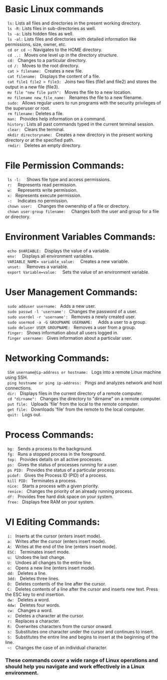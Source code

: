 # Basic Linux commands
```  ls: ``` Lists all files and directories in the present working directory.  
```  ls -R: ```  Lists files in sub-directories as well.  
```  ls -a: ```  Lists hidden files as well.  
```  ls -al: ```  Lists files and directories with detailed information like permissions, size, owner, etc.  
```  cd or cd ~: ```  Navigates to the HOME directory.  
```  cd ..:  ``` Moves one level up in the directory structure.  
```  cd:  ``` Changes to a particular directory.  
```  cd /:  ``` Moves to the root directory.  
```  cat > filename:  ``` Creates a new file.  
```  cat filename:  ``` Displays the content of a file.  
```  cat file1 file2 > file3:  ``` Joins two files (file1 and file2) and stores the output in a new file (file3).  
```  mv file "new file path":  ``` Moves the file to a new location.  
```  mv filename new_file_name:  ``` Renames the file to a new filename.  
```  sudo:  ``` Allows regular users to run programs with the security privileges of the superuser or root.  
```  rm filename: ```  Deletes a file.  
```  man:  ``` Provides help information on a command.  
```  history: ```  Lists all past commands typed in the current terminal session.  
```  clear:  ``` Clears the terminal.  
```  mkdir directoryname:  ``` Creates a new directory in the present working directory or at the specified path.  
```  rmdir:  ``` Deletes an empty directory.  
# File Permission Commands:

```  ls -l:   ``` Shows file type and access permissions.  
```  r:   ``` Represents read permission.  
```  w:   ``` Represents write permission.  
```  x:  ```  Represents execute permission.  
```  -:   ``` Indicates no permission.  
```  chown user:   ``` Changes the ownership of a file or directory.  
```  chown user:group filename:   ``` Changes both the user and group for a file or directory.  
# Environment Variables Commands:

```  echo $VARIABLE:  ```  Displays the value of a variable.  
```  env:   ``` Displays all environment variables.  
```  VARIABLE_NAME= variable_value:   ``` Creates a new variable.  
```  unset:   ``` Removes a variable.  
```  export Variable=value:   ``` Sets the value of an environment variable.  
#   User Management Commands:

```  sudo adduser username:  ```  Adds a new user.  
```  sudo passwd -l 'username':  ```  Changes the password of a user.  
```  sudo userdel -r 'username':  ```  Removes a newly created user.  
```  sudo usermod -a -G GROUPNAME USERNAME:   ``` Adds a user to a group.  
```  sudo deluser USER GROUPNAME:  ```  Removes a user from a group.  
```  finger:  ```  Shows information about all users logged in.  
```  finger username:  ```  Gives information about a particular user.  
# Networking Commands:

```  SSH username@ip-address or hostname:  ```  Logs into a remote Linux machine using SSH.  
```  ping hostname or ping ip-address:  ```  Pings and analyzes network and host connections.  
```  dir:  ```  Displays files in the current directory of a remote computer.  
```  cd "dirname":  ```  Changes the directory to "dirname" on a remote computer.  
```  put file:  ```  Uploads 'file' from the local to the remote computer.  
```  get file:  ```  Downloads 'file' from the remote to the local computer.  
```  quit:  ```  Logs out.  
# Process Commands:

```  bg:  ```  Sends a process to the background.  
```  fg:  ```  Runs a stopped process in the foreground.  
```  top:  ```  Provides details on all active processes.  
```  ps:  ```  Gives the status of processes running for a user.  
```  ps PID:  ```  Provides the status of a particular process.  
```  pidof:  ```  Gives the Process ID (PID) of a process.  
```  kill PID:  ```  Terminates a process.  
```  nice:  ```  Starts a process with a given priority.  
```  renice:  ```  Changes the priority of an already running process.  
```  df:  ```  Provides free hard disk space on your system.  
```  free:  ```  Displays free RAM on your system.  
# VI Editing Commands:

```  i:  ```  Inserts at the cursor (enters insert mode).  
```  a:  ```  Writes after the cursor (enters insert mode).  
```  A:  ```  Writes at the end of the line (enters insert mode).  
```  ESC:  ```  Terminates insert mode.  
```  u:  ```  Undoes the last change.  
```  U:  ```  Undoes all changes to the entire line.  
```  o:  ```  Opens a new line (enters insert mode).  
```  dd:  ```  Deletes a line.  
```  3dd:  ```  Deletes three lines.  
```  D:  ```  Deletes contents of the line after the cursor.  
```  C:  ```  Deletes contents of a line after the cursor and inserts new text. Press the ESC key to end insertion.  
```  dw:  ```  Deletes a word.  
```  4dw:  ```  Deletes four words.  
```  cw:  ```  Changes a word.  
```  x:  ```  Deletes a character at the cursor.  
```  r:  ```  Replaces a character.  
```  R:  ```  Overwrites characters from the cursor onward.  
```  s:  ```  Substitutes one character under the cursor and continues to insert.  
```  S:  ```  Substitutes the entire line and begins to insert at the beginning of the line.  
```  ~:  ```  Changes the case of an individual character.  
###  These commands cover a wide range of Linux operations and should help you navigate and work effectively in a Linux environment.

